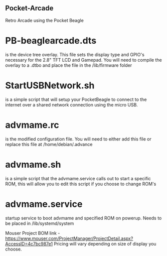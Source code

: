 ## Pocket-Arcade
Retro Arcade using the Pocket Beagle


# PB-beaglearcade.dts 
is the device tree overlay. This file sets the display type and GPIO's necessary for the 2.8" TFT LCD and Gamepad. You will need to compile the overlay to a .dtbo and place the file in the /lib/firmware folder

# StartUSBNetwork.sh 
is a simple script that will setup your PocketBeagle to connect to the internet over a shared network connection using the micro USB.

# advmame.rc 
is the modified configuration file. You will need to either add this file or replace this file at /home/debian/.advance

# advmame.sh 
is a simple script that the advmame.service calls out to start a specific ROM, this will allow you to edit this script if you choose to change ROM's

# advmame.service
startup service to boot advmame and specified ROM on powerup. Needs to be placed in /lib/systemd/system

Mouser Project BOM link - https://www.mouser.com/ProjectManager/ProjectDetail.aspx?AccessID=4c7bc987e1
Pricing will vary depending on size of display you choose. 
